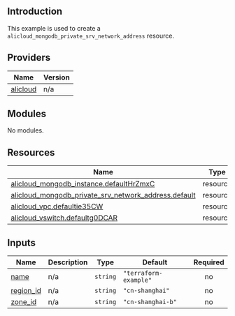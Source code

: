 ## Introduction

This example is used to create a `alicloud_mongodb_private_srv_network_address` resource.

<!-- BEGIN_TF_DOCS -->
## Providers

| Name | Version |
|------|---------|
| <a name="provider_alicloud"></a> [alicloud](#provider\_alicloud) | n/a |

## Modules

No modules.

## Resources

| Name | Type |
|------|------|
| [alicloud_mongodb_instance.defaultHrZmxC](https://registry.terraform.io/providers/aliyun/alicloud/latest/docs/resources/mongodb_instance) | resource |
| [alicloud_mongodb_private_srv_network_address.default](https://registry.terraform.io/providers/aliyun/alicloud/latest/docs/resources/mongodb_private_srv_network_address) | resource |
| [alicloud_vpc.defaultie35CW](https://registry.terraform.io/providers/aliyun/alicloud/latest/docs/resources/vpc) | resource |
| [alicloud_vswitch.defaultg0DCAR](https://registry.terraform.io/providers/aliyun/alicloud/latest/docs/resources/vswitch) | resource |

## Inputs

| Name | Description | Type | Default | Required |
|------|-------------|------|---------|:--------:|
| <a name="input_name"></a> [name](#input\_name) | n/a | `string` | `"terraform-example"` | no |
| <a name="input_region_id"></a> [region\_id](#input\_region\_id) | n/a | `string` | `"cn-shanghai"` | no |
| <a name="input_zone_id"></a> [zone\_id](#input\_zone\_id) | n/a | `string` | `"cn-shanghai-b"` | no |
<!-- END_TF_DOCS -->
